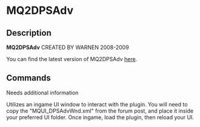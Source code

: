 # MQ2DPSAdv

## Description

**MQ2DPSAdv** CREATED BY WARNEN 2008-2009

You can find the latest version of MQ2DPSAdv [here](https://macroquest.org/phpBB3/viewtopic.php?f=50&t=16340&hilit=MQ2DPSAdv).

## Commands

Needs additional information

Utilizes an ingame UI window to interact with the plugin. You will need to copy the "MQUI\_DPSAdvWnd.xml" from the forum post, and place it inside your preferred UI folder. Once ingame, load the plugin, then reload your UI.
